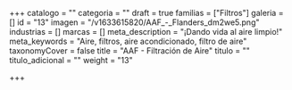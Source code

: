 +++
catalogo = ""
categoria = ""
draft = true
familias = ["Filtros"]
galeria = []
id = "13"
imagen = "/v1633615820/AAF_-_Flanders_dm2we5.png"
industrias = []
marcas = []
meta_description = "¡Dando vida al aire limpio!"
meta_keywords = "Aire, filtros, aire acondicionado, filtro de aire"
taxonomyCover = false
title = "AAF - Filtración de Aire"
titulo = ""
titulo_adicional = ""
weight = "13"

+++
